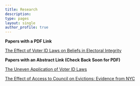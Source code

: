 ```yaml
---
title: Research
description:
type: pages
layout: single
author_profile: true
---
```



__Papers with a PDF Link__

[The Effect of Voter ID Laws on Beliefs in Electoral Integrity](../papers/attitudes_voter_id.pdf) 

__Papers with an Abstract Link (Check Back Soon for PDF)__

[The Uneven Application of Voter ID Laws](../pages/abstracts/id_laws_race.md)

[The Effect of Access to Council on Evictions: Evidence from NYC
](../pages/abstracts/evictions_nyc.md)



